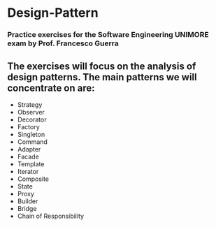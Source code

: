 # Design-Pattern
### Practice exercises for the Software Engineering UNIMORE exam by Prof. Francesco Guerra
## The exercises will focus on the analysis of design patterns. The main patterns we will concentrate on are:
- Strategy
- Observer
- Decorator
- Factory
- Singleton
- Command
- Adapter
- Facade
- Template
- Iterator
- Composite
- State
- Proxy
- Builder
- Bridge
- Chain of Responsibility
